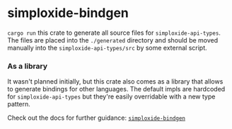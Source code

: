 # simploxide-bindgen

`cargo run` this crate to generate all source files for `simploxide-api-types`.
The files are placed into the `./generated` directory and should be moved
manually into the `simploxide-api-types/src` by some external script.

### As a library

It wasn't planned initially, but this crate also comes as a library that allows
to generate bindings for other languages. The default impls are hardcoded for
`simploxide-api-types` but they're easily overridable with a new type pattern.

Check out the docs for further guidance: [`simploxide-bindgen`](#link)
